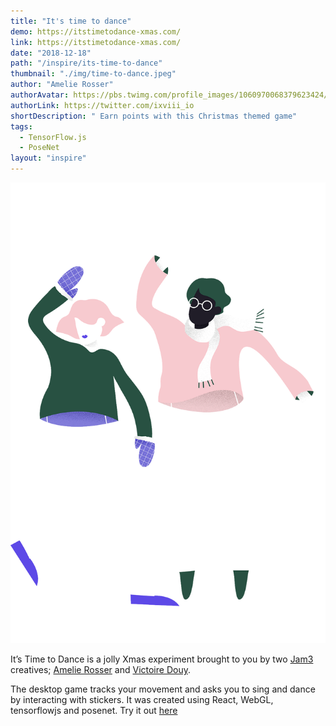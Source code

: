 ```yaml
---
title: "It's time to dance"
demo: https://itstimetodance-xmas.com/
link: https://itstimetodance-xmas.com/
date: "2018-12-18"
path: "/inspire/its-time-to-dance"
thumbnail: "./img/time-to-dance.jpeg"
author: "Amelie Rosser"
authorAvatar: https://pbs.twimg.com/profile_images/1060970068379623424/SH9cyQY3_400x400.jpg
authorLink: https://twitter.com/ixviii_io
shortDescription: " Earn points with this Christmas themed game"
tags:
  - TensorFlow.js
  - PoseNet
layout: "inspire"
---
```


![Animation](./img/dancing.gif)

It’s Time to Dance is a jolly Xmas experiment brought to you by two [Jam3](https://twitter.com/jam3) creatives;
[Amelie Rosser](https://twitter.com/ixviii_io) and [Victoire Douy](https://twitter.com/victoiredouy).


The desktop game tracks your movement and asks you to sing and dance by interacting with stickers.
It was created using React, WebGL, tensorflowjs and posenet. Try it out [here](https://itstimetodance-xmas.com/)